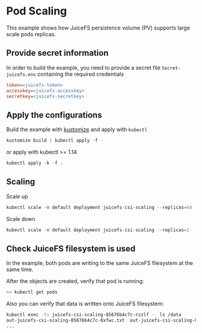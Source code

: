 # Pod Scaling

This example shows how JuiceFS persistence volume (PV) supports large scale pods replicas.

## Provide secret information

In order to build the example, you need to provide a secret file `Secret-juicefs.env` containing the required credentials

```ini
token=<juicefs-token>
accesskey=<juicefs-accesskey>
secretkey=<juicefs-secretkey>
```

## Apply the configurations

Build the example with [kustomize](https://github.com/kubernetes-sigs/kustomize) and apply with `kubectl`

```s
kustomize build | kubectl apply -f -
```

or apply with kubectl >= 1.14

```s
kubectl apply -k -f .
```

## Scaling

Scale up

```s
kubectl scale -n default deployment juicefs-csi-scaling --replicas=64
```

Scale down

```s
kubectl scale -n default deployment juicefs-csi-scaling --replicas=1
```

## Check JuiceFS filesystem is used

In the example, both pods are writing to the same JuiceFS filesystem at the same time.

After the objects are created, verify that pod is running:

```sh
>> kubectl get pods
```

Also you can verify that data is written onto JuiceFS filesystem:

```sh
kubectl exec -ti juicefs-csi-scaling-85676b4c7c-rzzlf -- ls /data
out-juicefs-csi-scaling-85676b4c7c-8xfwc.txt  out-juicefs-csi-scaling-85676b4c7c-hlchk.txt
...
```
